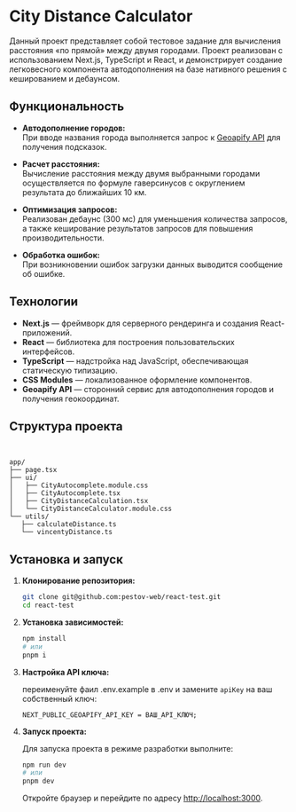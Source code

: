 # City Distance Calculator

Данный проект представляет собой тестовое задание для вычисления расстояния «по прямой» между двумя городами. Проект реализован с использованием Next.js, TypeScript и React, и демонстрирует создание легковесного компонента автодополнения на базе нативного решения с кешированием и дебаунсом.

## Функциональность

- **Автодополнение городов:**  
  При вводе названия города выполняется запрос к [Geoapify API](https://www.geoapify.com/) для получения подсказок.

- **Расчет расстояния:**  
  Вычисление расстояния между двумя выбранными городами осуществляется по формуле гаверсинусов с округлением результата до ближайших 10 км.

- **Оптимизация запросов:**  
  Реализован дебаунс (300 мс) для уменьшения количества запросов, а также кеширование результатов запросов для повышения производительности.

- **Обработка ошибок:**  
  При возникновении ошибок загрузки данных выводится сообщение об ошибке.

## Технологии

- **Next.js** — фреймворк для серверного рендеринга и создания React-приложений.
- **React** — библиотека для построения пользовательских интерфейсов.
- **TypeScript** — надстройка над JavaScript, обеспечивающая статическую типизацию.
- **CSS Modules** — локализованное оформление компонентов.
- **Geoapify API** — сторонний сервис для автодополнения городов и получения геокоординат.

## Структура проекта

```


app/
├── page.tsx
├── ui/
│   ├── CityAutocomplete.module.css
│   ├── CityAutocomplete.tsx
│   ├── CityDistanceCalculation.tsx
│   └── CityDistanceCalculator.module.css
└── utils/
   ├── calculateDistance.ts
   └── vincentyDistance.ts
```

## Установка и запуск

1. **Клонирование репозитория:**

   ```bash
   git clone git@github.com:pestov-web/react-test.git
   cd react-test
   ```

2. **Установка зависимостей:**

   ```bash
   npm install
   # или
   pnpm i
   ```

3. **Настройка API ключа:**

   переименуйте фаил .env.example в .env и замените `apiKey` на ваш собственный ключ:

   ```
   NEXT_PUBLIC_GEOAPIFY_API_KEY = ВАШ_API_КЛЮЧ;
   ```

4. **Запуск проекта:**

   Для запуска проекта в режиме разработки выполните:

   ```bash
   npm run dev
   # или
   pnpm dev
   ```

   Откройте браузер и перейдите по адресу [http://localhost:3000](http://localhost:3000).
